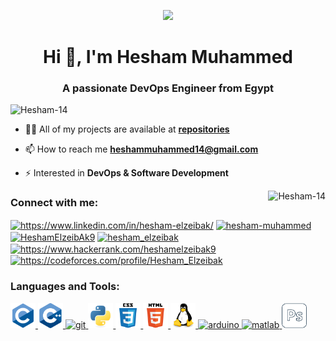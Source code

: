<p align="center"><img src='https://media.giphy.com/media/qgQUggAC3Pfv687qPC/giphy.gif'/></p>
<h1 align="center">Hi 👋, I'm Hesham Muhammed</h1>
<h3 align="center">A passionate DevOps Engineer from Egypt</h3>

<p align="left"> <img src="https://komarev.com/ghpvc/?username=Hesham-14&label=Profile%20views&color=0e75b6&style=flat" alt="Hesham-14" /> </p>

- 👨‍💻 All of my projects are available at [**repositories**](https://github.com/Hesham-14?tab=repositories)

- 📫 How to reach me **heshammuhammed14@gmail.com**

- ⚡ Interested in **DevOps & Software Development**

<p><img align="Right" src="https://github-readme-stats.vercel.app/api/top-langs?username=Hesham-14&show_icons=true&locale=en&layout=compact" alt="Hesham-14" /></p>

<h3 align="left">Connect with me:</h3>
<p align="left">
<a href="https://www.linkedin.com/in/hesham-elzeibak/" target="blank"><img align="center" src="https://raw.githubusercontent.com/rahuldkjain/github-profile-readme-generator/master/src/images/icons/Social/linked-in-alt.svg" alt="https://www.linkedin.com/in/hesham-elzeibak/" height="30" width="40" /></a>
<a href="https://www.credly.com/users/hesham-muhammed" target="blank"><img align="center" src="https://www.svgviewer.dev/static-svgs/34436/credly.svg" alt="hesham-muhammed" height="30" width="40" /></a>
<a href="https://www.facebook.com/HeshamElzeibAk9" target="blank"><img align="center" src="https://raw.githubusercontent.com/rahuldkjain/github-profile-readme-generator/master/src/images/icons/Social/facebook.svg" alt="HeshamElzeibAk9" height="30" width="40" /></a>
<a href="https://www.instagram.com/hesham_elzeibak/" target="blank"><img align="center" src="https://raw.githubusercontent.com/rahuldkjain/github-profile-readme-generator/master/src/images/icons/Social/instagram.svg" alt="hesham_elzeibak" height="30" width="40" /></a>
<a href="https://www.hackerrank.com/heshamelzeibak9" target="blank"><img align="center" src="https://raw.githubusercontent.com/rahuldkjain/github-profile-readme-generator/master/src/images/icons/Social/hackerrank.svg" alt="https://www.hackerrank.com/heshamelzeibak9" height="30" width="40" /></a>
<a href="https://codeforces.com/profile/Hesham_Elzeibak" target="blank"><img align="center" src="https://raw.githubusercontent.com/rahuldkjain/github-profile-readme-generator/master/src/images/icons/Social/codeforces.svg" alt="https://codeforces.com/profile/Hesham_Elzeibak" height="30" width="40" /></a>
</p>



<h3 align="left">Languages and Tools:</h3>
<p align="left"> <a href="https://www.cprogramming.com/" target="_blank" rel="noreferrer"> <img src="https://raw.githubusercontent.com/devicons/devicon/master/icons/c/c-original.svg" alt="c" width="40" height="40"/> </a> 
<a href="https://www.w3schools.com/cpp/" target="_blank" rel="noreferrer"> <img src="https://raw.githubusercontent.com/devicons/devicon/master/icons/cplusplus/cplusplus-original.svg" alt="cplusplus" width="40" height="40"/> </a> <a href="https://git-scm.com/" target="_blank" rel="noreferrer"> <img src="https://www.vectorlogo.zone/logos/git-scm/git-scm-icon.svg" alt="git" width="40" height="40"/> </a> 
<a href="https://www.python.org" target="_blank" rel="noreferrer"> <img src="https://raw.githubusercontent.com/devicons/devicon/master/icons/python/python-original.svg" alt="python" width="40" height="40"/> </a> 
<a href="https://www.w3schools.com/css/" target="_blank" rel="noreferrer"> <img src="https://raw.githubusercontent.com/devicons/devicon/master/icons/css3/css3-original-wordmark.svg" alt="css3" width="40" height="40"/> </a> 
<a href="https://www.w3.org/html/" target="_blank" rel="noreferrer"> <img src="https://raw.githubusercontent.com/devicons/devicon/master/icons/html5/html5-original-wordmark.svg" alt="html5" width="40" height="40"/> </a> 
<a href="https://www.linux.org/" target="_blank" rel="noreferrer"> <img src="https://raw.githubusercontent.com/devicons/devicon/master/icons/linux/linux-original.svg" alt="linux" width="40" height="40"/> </a> 
<a href="https://www.arduino.cc/" target="_blank" rel="noreferrer"> <img src="https://cdn.worldvectorlogo.com/logos/arduino-1.svg" alt="arduino" width="40" height="40"/> </a> 
<a href="https://www.mathworks.com/" target="_blank" rel="noreferrer"> <img src="https://upload.wikimedia.org/wikipedia/commons/2/21/Matlab_Logo.png" alt="matlab" width="40" height="40"/> </a>  
<a href="https://www.photoshop.com/en" target="_blank" rel="noreferrer"> <img src="https://raw.githubusercontent.com/devicons/devicon/master/icons/photoshop/photoshop-line.svg" alt="photoshop" width="40" height="40"/> </a>
</p>


